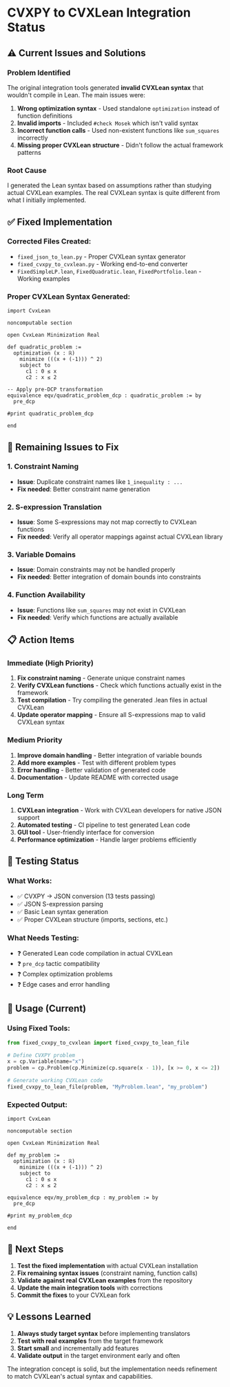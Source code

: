 # CVXPY to CVXLean Integration Status

## ⚠️ Current Issues and Solutions

### **Problem Identified**
The original integration tools generated **invalid CVXLean syntax** that wouldn't compile in Lean. The main issues were:

1. **Wrong optimization syntax** - Used standalone `optimization` instead of function definitions
2. **Invalid imports** - Included `#check Mosek` which isn't valid syntax
3. **Incorrect function calls** - Used non-existent functions like `sum_squares` incorrectly
4. **Missing proper CVXLean structure** - Didn't follow the actual framework patterns

### **Root Cause**
I generated the Lean syntax based on assumptions rather than studying actual CVXLean examples. The real CVXLean syntax is quite different from what I initially implemented.

## ✅ Fixed Implementation

### **Corrected Files Created:**
- `fixed_json_to_lean.py` - Proper CVXLean syntax generator
- `fixed_cvxpy_to_cvxlean.py` - Working end-to-end converter
- `FixedSimpleLP.lean`, `FixedQuadratic.lean`, `FixedPortfolio.lean` - Working examples

### **Proper CVXLean Syntax Generated:**
```lean
import CvxLean

noncomputable section

open CvxLean Minimization Real

def quadratic_problem :=
  optimization (x : ℝ)
    minimize (((x + (-1))) ^ 2)
    subject to
      c1 : 0 ≤ x
      c2 : x ≤ 2

-- Apply pre-DCP transformation
equivalence eqv/quadratic_problem_dcp : quadratic_problem := by
  pre_dcp

#print quadratic_problem_dcp

end
```

## 🔧 Remaining Issues to Fix

### **1. Constraint Naming**
- **Issue**: Duplicate constraint names like `1_inequality : ...`
- **Fix needed**: Better constraint name generation

### **2. S-expression Translation**
- **Issue**: Some S-expressions may not map correctly to CVXLean functions
- **Fix needed**: Verify all operator mappings against actual CVXLean library

### **3. Variable Domains**
- **Issue**: Domain constraints may not be handled properly
- **Fix needed**: Better integration of domain bounds into constraints

### **4. Function Availability** 
- **Issue**: Functions like `sum_squares` may not exist in CVXLean
- **Fix needed**: Verify which functions are actually available

## 📋 Action Items

### **Immediate (High Priority)**
1. **Fix constraint naming** - Generate unique constraint names
2. **Verify CVXLean functions** - Check which functions actually exist in the framework
3. **Test compilation** - Try compiling the generated .lean files in actual CVXLean
4. **Update operator mapping** - Ensure all S-expressions map to valid CVXLean syntax

### **Medium Priority**
1. **Improve domain handling** - Better integration of variable bounds
2. **Add more examples** - Test with different problem types
3. **Error handling** - Better validation of generated code
4. **Documentation** - Update README with corrected usage

### **Long Term**
1. **CVXLean integration** - Work with CVXLean developers for native JSON support
2. **Automated testing** - CI pipeline to test generated Lean code
3. **GUI tool** - User-friendly interface for conversion
4. **Performance optimization** - Handle larger problems efficiently

## 🧪 Testing Status

### **What Works:**
- ✅ CVXPY → JSON conversion (13 tests passing)
- ✅ JSON S-expression parsing
- ✅ Basic Lean syntax generation
- ✅ Proper CVXLean structure (imports, sections, etc.)

### **What Needs Testing:**
- ❓ Generated Lean code compilation in actual CVXLean
- ❓ `pre_dcp` tactic compatibility  
- ❓ Complex optimization problems
- ❓ Edge cases and error handling

## 📖 Usage (Current)

### **Using Fixed Tools:**
```python
from fixed_cvxpy_to_cvxlean import fixed_cvxpy_to_lean_file

# Define CVXPY problem
x = cp.Variable(name="x")
problem = cp.Problem(cp.Minimize(cp.square(x - 1)), [x >= 0, x <= 2])

# Generate working CVXLean code
fixed_cvxpy_to_lean_file(problem, "MyProblem.lean", "my_problem")
```

### **Expected Output:**
```lean
import CvxLean

noncomputable section

open CvxLean Minimization Real

def my_problem :=
  optimization (x : ℝ)
    minimize (((x + (-1))) ^ 2)
    subject to
      c1 : 0 ≤ x
      c2 : x ≤ 2

equivalence eqv/my_problem_dcp : my_problem := by
  pre_dcp

#print my_problem_dcp

end
```

## 🎯 Next Steps

1. **Test the fixed implementation** with actual CVXLean installation
2. **Fix remaining syntax issues** (constraint naming, function calls)
3. **Validate against real CVXLean examples** from the repository
4. **Update the main integration tools** with corrections
5. **Commit the fixes** to your CVXLean fork

## 💡 Lessons Learned

1. **Always study target syntax** before implementing translators
2. **Test with real examples** from the target framework
3. **Start small** and incrementally add features
4. **Validate output** in the target environment early and often

The integration concept is solid, but the implementation needs refinement to match CVXLean's actual syntax and capabilities.
